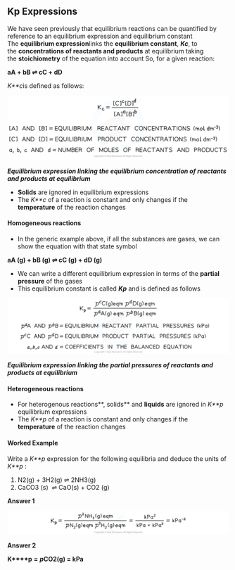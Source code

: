 ## Kp Expressions

We have seen previously that equilibrium reactions can be quantified by reference to an equilibrium expression and equilibrium constant The **equilibrium expression**links the **equilibrium constant**, ***K******c***, to the **concentrations of reactants and products** at equilibrium taking the **stoichiometry** of the equation into account So, for a given reaction:

**aA + bB ⇌ cC + dD**

*K**c*is defined as follows:

![Equilibria Equilibrium Expression, downloadable AS & A Level Chemistry revision notes](1.7-Equilibria-Equilibrium-Expression.png)

***Equilibrium expression linking the equilibrium concentration of reactants and products at equilibrium***

* **Solids** are ignored in equilibrium expressions
* The *K**c* of a reaction is constant and only changes if the **temperature** of the reaction changes

#### Homogeneous reactions

* In the generic example above, if all the substances are gases, we can show the equation with that state symbol

**aA (g) + bB (g) ⇌ cC (g) + dD (g)**

* We can write a different equilibrium expression in terms of the **partial pressure** of the gases
* This equilibrium constant is called ***K******p*** and is defined as follows

![Kp Expressions, downloadable AS & A Level Chemistry revision notes](5.3.1-Kp-Expressions.png)

***Equilibrium expression linking the partial pressures of reactants and products at equilibrium***

#### Heterogeneous reactions

* For heterogenous reactions**, solids** and **liquids** are ignored in *K**p* equilibrium expressions
* The *K**p* of a reaction is constant and only changes if the **temperature** of the reaction changes

#### Worked Example

Write a *K**p* expression for the following equilibria and deduce the units of *K**p* :

1. N2(g) + 3H2(g) ⇌ 2NH3(g)
2. CaCO3 (s)  ⇌ CaO(s) + CO2 (g)

**Answer 1**

![Worked Example Answer 1, downloadable AS & A Level Chemistry revision notes](5.3.1-Worked-Example-Answer-1.png)

**Answer 2**

**K****p** **=** ***p*****CO****2****(g) = kPa**